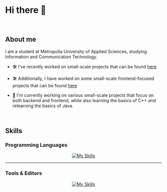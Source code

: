 # Hi there 👋

&nbsp;
## About me

I am a student at Metropolia University of Applied Sciences, studying Information and Communication Technology.

* 🛠️ I’ve recently worked on small-scale projects that can be found [here](https://github.com/Arazm1/Small-Projects)

* 🛠️ Additionally, I have worked on some small-scale frontend-focused projects that can be found [here](https://github.com/Arazm1/Frontend-snippets)
* 🔭 I'm currently working on various small-scale projects that focus on both backend and frontend, while also learning the basics of C++ and relearning the basics of Java.

&nbsp;

## Skills

### Programming Languages

<div align="center">

[![My Skills](https://skillicons.dev/icons?i=py,mysql,js,html,css,java,cpp)](https://skillicons.dev)

</div>

----------------------------------------------------------------------------------------------------------------------------

### Tools & Editors

<div align="center">
    
[![My Skills](https://skillicons.dev/icons?i=vscode,pycharm)](https://skillicons.dev)

</div>

<!--
<div align="center">

<a href="https://www.python.org/" style="text-decoration: none;">
    <img src="https://cdn.jsdelivr.net/npm/simple-icons@v5/icons/python.svg" width="30" height="30" alt="Python">
</a>
<a href="https://www.mysql.com/" style="text-decoration: none;">
    <img src="https://cdn.jsdelivr.net/npm/simple-icons@v5/icons/mysql.svg" width="30" height="30" alt="MySQL">
</a>
<a href="https://developer.mozilla.org/en-US/docs/Web/JavaScript" style="text-decoration: none;">
    <img src="https://cdn.jsdelivr.net/npm/simple-icons@v5/icons/javascript.svg" width="30" height="30" alt="JavaScript">
</a>
<a href="https://developer.mozilla.org/en-US/docs/Web/HTML" style="text-decoration: none;">
    <img src="https://cdn.jsdelivr.net/npm/simple-icons@v5/icons/html5.svg" width="30" height="30" alt="HTML">
</a>
<a href="https://developer.mozilla.org/en-US/docs/Web/CSS" style="text-decoration: none;">
    <img src="https://cdn.jsdelivr.net/npm/simple-icons@v5/icons/css3.svg" width="30" height="30" alt="CSS">
</a>
<a href="https://isocpp.org/" style="text-decoration: none;">
    <img src="https://cdn.jsdelivr.net/npm/simple-icons@v5/icons/cplusplus.svg" width="30" height="30" alt="C++">
</a>

</div>

-->





<!--
- <a href="https://www.python.org/"><img src="https://cdn.jsdelivr.net/npm/simple-icons@v5/icons/python.svg" width="30" height="30"></a> Python  
- <a href="https://www.mysql.com/"><img src="https://cdn.jsdelivr.net/npm/simple-icons@v5/icons/mysql.svg" width="30" height="30"></a> MySQL  
- <a href="https://developer.mozilla.org/en-US/docs/Web/JavaScript"><img src="https://cdn.jsdelivr.net/npm/simple-icons@v5/icons/javascript.svg" width="30" height="30"></a> JavaScript  
- <a href="https://developer.mozilla.org/en-US/docs/Web/HTML"><img src="https://cdn.jsdelivr.net/npm/simple-icons@v5/icons/html5.svg" width="30" height="30"></a> HTML  
- <a href="https://developer.mozilla.org/en-US/docs/Web/CSS"><img src="https://cdn.jsdelivr.net/npm/simple-icons@v5/icons/css3.svg" width="30" height="30"></a> CSS  
- <a href="https://isocpp.org/"><img src="https://cdn.jsdelivr.net/npm/simple-icons@v5/icons/cplusplus.svg" width="30" height="30"></a> C++

-->

<!--
**Arazm1/Arazm1** is a ✨ _special_ ✨ repository because its `README.md` (this file) appears on your GitHub profile.

Here are some ideas to get you started:

- 🔭 I’m currently working on ...
- 🌱 I’m currently learning ...
- 👯 I’m looking to collaborate on ...
- 🤔 I’m looking for help with ...
- 💬 Ask me about ...
- 📫 How to reach me: ...
- 😄 Pronouns: ...
- ⚡ Fun fact: ...
-->

